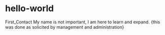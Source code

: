 # hello-world
First_Contact
My name is not important, I am here to learn and expand.
{this was done as solicited by management and administration}
